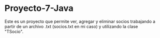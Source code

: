 # Proyecto-7-Java
Este es un proyecto que permite ver, agregar y eliminar socios trabajando a partir de un archivo .txt (socios.txt en mi caso) y utilizando la clase "TSocio".
